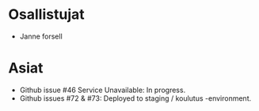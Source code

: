 # Osallistujat
* Janne forsell


# Asiat
* Github issue #46 Service Unavailable: In progress.
* Github issues #72 & #73: Deployed to staging / koulutus -environment.
